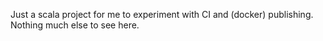Just a scala project for me to experiment with CI and (docker) publishing. Nothing much else to see here.
